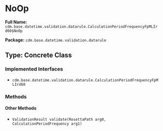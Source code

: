 # NoOp

**Full Name:** `cdm.base.datetime.validation.datarule.CalculationPeriodFrequencyFpMLIrd60$NoOp`

**Package:** `cdm.base.datetime.validation.datarule`

## Type: Concrete Class

### Implemented Interfaces

- `cdm.base.datetime.validation.datarule.CalculationPeriodFrequencyFpMLIrd60`

### Methods

#### Other Methods

- `ValidationResult validate(RosettaPath arg0, CalculationPeriodFrequency arg1)`

